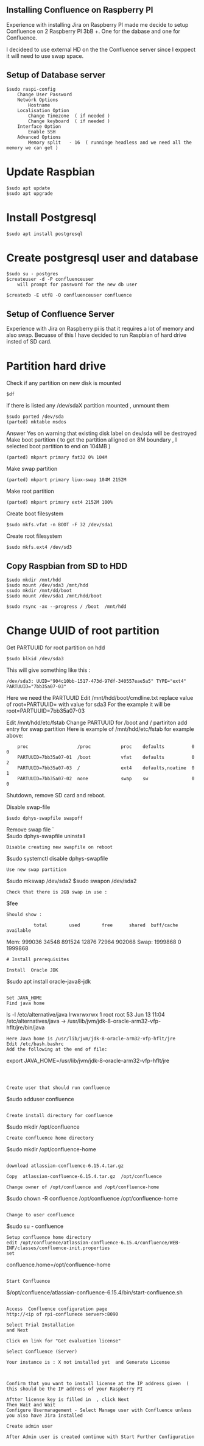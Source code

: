 
## Installing Confluence on Raspberry PI

Experience with installing Jira on Raspberry PI made me decide to 
setup Confluence on 2 Raspberry PI 3bB +.
One for the dabase and one for Confluence.

I decideed to use external HD on the the Confluence server since 
I exppect it will need to use swap space.

## Setup of Database server
```
$sudo raspi-config
    Change User Password
    Network Options 
        Hostname
    Localisation Option
        Change Timezone  ( if needed )
        Change keyboard  ( if needed )
    Interface Option
        Enable SSH
    Advanced Options
        Memory split   - 16  ( runninge headless and we need all the memory we can get )
```    
# Update Raspbian
```
$sudo apt update
$sudo apt upgrade
```
# Install Postgresql
```
$sudo apt install postgresql  
```
# Create postgresql  user and database
```
$sudo su - postgres
$createuser -d -P confluenceuser
    will prompt for password for the new db user

$createdb -E utf8 -O confluenceuser confluence
```
## Setup of  Confluence Server

Experience with Jira on Raspberry pi is that it requires a lot of memory and also  swap.
Becuase of this I have decided to run Raspbian of hard drive insted of SD card.

# Partition  hard drive
Check if any partition on new disk is mounted 
```
$df
```
if there is listed any  /dev/sdaX  partition mounted , unmount them
```
$sudo parted /dev/sda
(parted) mktable msdos
```
Answer  Yes on warning that existing disk label on dev/sda will be destroyed
Make boot partition ( to get the partition alligned on 8M boundary , I selected boot partition to end on 104MB )
```
(parted) mkpart primary fat32 0% 104M
```
Make swap partition 
```
(parted) mkpart primary liux-swap 104M 2152M
```
Make root partition
```
(parted) mkpart primary ext4 2152M 100%
```

Create boot filesystem
```
$sudo mkfs.vfat -n BOOT -F 32 /dev/sda1
```
Create root filesystem
```
$sudo mkfs.ext4 /dev/sd3
```
## Copy  Raspbian from SD to HDD
```
$sudo mkdir /mnt/hdd
$sudo mount /dev/sda3 /mnt/hdd
ssudo mkdir /mnt/dd/boot
$sudo mount /dev/sda1 /mnt/hdd/boot

$sudo rsync -ax --progress / /boot  /mnt/hdd
```

# Change UUID of root partition
Get PARTUUID  for root partition  on hdd
```
$sudo blkid /dev/sda3
```
This will give something like this :
```
/dev/sda3: UUID="904c10bb-1517-473d-97df-340557eae5a5" TYPE="ext4" PARTUUID="7bb35a07-03"
```
Here we need the PARTUUID
Edit /mnt/hdd/boot/cmdline.txt  replace value of root=PARTUUID= with value for sda3
For the example it will be root=PARTUUID=7bb35a07-03

Edit /mnt/hdd/etc/fstab
Change PARTUUID for  /boot  and /  partiriton
add entry for swap partition
Here is example of /mnt/hdd/etc/fstab for example above:
```
    proc                  /proc           proc    defaults          0       0
    PARTUUID=7bb35a07-01  /boot           vfat    defaults          0       2
    PARTUUID=7bb35a07-03  /               ext4    defaults,noatime  0       1
    PARTUUID=7bb35a07-02  none            swap    sw                0       0
```

Shutdown, remove SD card and reboot.

Disable  swap-file
```
$sudo dphys-swapfile swapoff
```
Remove  swap file
`  
$sudo dphys-swapfile uninstall
```
Disable creating new swapfile on reboot
```
$sudo systemctl disable dphys-swapfile
```
Use new swap partition
```
$sudo mkswap /dev/sda2
$sudo swapon /dev/sda2
```
Check that there is 2GB swap in use :
```
$fee
```
Should show :
```
              total        used        free      shared  buff/cache   available
Mem:         999036       34548      891524       12876       72964      902068
Swap:       1999868           0     1999868
```
# Install prerequisites

Install  Oracle JDK
```
$sudo apt install oracle-java8-jdk
```

Set JAVA_HOME 
Find java home 
```
ls -l /etc/alternative/java
lrwxrwxrwx 1 root root 53 Jun 13 11:04 /etc/alternatives/java -> /usr/lib/jvm/jdk-8-oracle-arm32-vfp-hflt/jre/bin/java
```
Here Java home is /usr/lib/jvm/jdk-8-oracle-arm32-vfp-hflt/jre
Edit /etc/bash.bashrc
Add the following at the end of file:
```
export JAVA_HOME=/usr/lib/jvm/jdk-8-oracle-arm32-vfp-hflt/jre
```



Create user that should run confluence
```
$sudo adduser confluence 
```

Create install directory for confluence 
```
$sudo mkdir /opt/confluence
```
Create confluence home directory
```
$sudo mkdir /opt/confluence-home
```

download atlassian-confluence-6.15.4.tar.gz

Copy  atlassian-confluence-6.15.4.tar.gz  /opt/confluence

Change owner of /opt/confluence and /opt/confluence-home
```
$sudo chown -R confluence /opt/confluence /opt/confluence-home
```

Change to user confluence 
```
$sudo su - confluence
```
Setup confluence home directory
edit /opt/confluence/atlassian-confluence-6.15.4/confluence/WEB-INF/classes/confluence-init.properties
set 
```
confluence.home=/opt/confluence-home
```

Start Confluence
```
$/opt/confluence/atlassian-confluence-6.15.4/bin/start-confluence.sh
```

Access  Confluence configuration page 
http://<ip of rpi-conflunece server>:8090

Select Trial Installation
and Next

Click on link for "Get evaluation license"

Select Confluence (Server)

Your instance is : X not installed yet  and Generate License



Confirm that you want to install license at the IP address given  ( this should be the IP address of your Raspberry PI

Aftter license key is filled in  , click Next
Then Wait and Wait
Configure Usermanagement - Select Manage user with Confluence unless you also have Jira installed

Create admin user

After Admin user is created continue with Start Further Configuration

